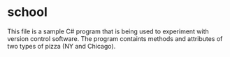 # school
This file is a sample C# program that is being used to experiment with version control software. The program containts methods and attributes of two types of pizza (NY and Chicago). 
